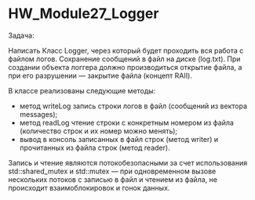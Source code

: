 # HW_Module27_Logger

Задача:

Написать Класс Logger, через который будет проходить вся работа с файлом логов. Сохранение сообщений в файл на диске (log.txt). 
При создании объекта логгера должно производиться открытие файла, а при его разрушении — закрытие файла (концепт RAII).

В классе реализованы следующие методы:

- метод writeLog запись строки логов в файл (сообщений из вектора messages);
- метод readLog чтение строки с конкретным номером из файла (количество строк и их номер можно менять);
- вывод в консоль записанных в файл строк (метод writer) и прочитанных из файла строк (метод reader).

Запись и чтение являются потокобезопасными за счет использования std::shared_mutex и std::mutex — при одновременном вызове нескольких потоков с записью в файл и чтением из файла, не происходит взаимоблокировок и гонок данных.
